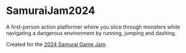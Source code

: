# SamuraiJam2024

A first-person action platformer where you slice through monsters while navigating a dangerous environment by running, jumping and dashing.

Created for the [2024 Samurai Game Jam]([url](https://itch.io/jam/samuraigamejam)https://itch.io/jam/samuraigamejam).


